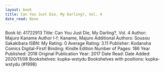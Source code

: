 ```yaml
---
layout: book
title: Can You Just Die, My Darling?, Vol. 4
date_read: None
---
```


Book Id: 41722913
Title: Can You Just Die, My Darling?, Vol. 4
Author: Majuro Kaname
Author l-f: Kaname, Majuro
Additional Authors: Sousou Sakakibara
ISBN: 
My Rating: 0
Average Rating: 3.11
Publisher: Kodansha Comics Digital-First!
Binding: Kindle Edition
Number of Pages: 186
Year Published: 2018
Original Publication Year: 2017
Date Read: 
Date Added: 2020/11/08
Bookshelves: kupka-wstydu
Bookshelves with positions: kupka-wstydu (#1998)

